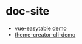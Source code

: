 # doc-site
- [vue-easytable demo](http://doc.huangsw.com/vue-easytable/app.html
)
- [theme-creator-cli-demo](http://doc.huangsw.com/theme-creator-cli-demo/
)